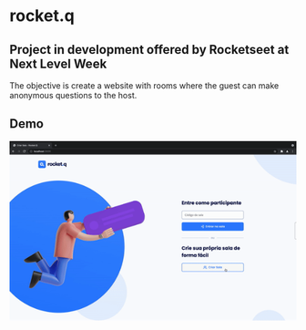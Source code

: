 # rocket.q

## Project in development offered by Rocketseet at Next Level Week
The objective is create a website with rooms where the guest can make anonymous questions to the host.

## Demo
<p align="center">
<img src="./.github/demo.gif" alt="Project's Demo">
</p>